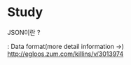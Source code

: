 # Study

JSON이란 ?

: Data format(more detail information ->)
http://egloos.zum.com/killins/v/3013974
